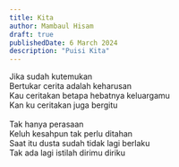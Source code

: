 ```yaml
---
title: Kita
author: Mambaul Hisam
draft: true
publishedDate: 6 March 2024
description: "Puisi Kita"
---
```


Jika sudah kutemukan\
Bertukar cerita adalah keharusan\
Kau ceritakan betapa hebatnya keluargamu\
Kan ku ceritakan juga bergitu\
\
Tak hanya perasaan\
Keluh kesahpun tak perlu ditahan\
Saat itu dusta sudah tidak lagi berlaku\
Tak ada lagi istilah dirimu diriku